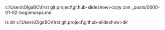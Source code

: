 
c:\Users\OlgaBO\first git.project\github-slideshow>copy con _posts/0000-01-02-bogomosya.md

ls
dir
c:\Users\OlgaBO\first git.project\github-slideshow>dir

